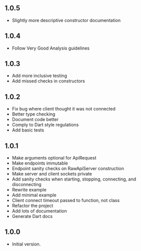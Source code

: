 ## 1.0.5

* Slightly more descriptive constructor documentation

## 1.0.4

* Follow Very Good Analysis guidelines

## 1.0.3

* Add more inclusive testing
* Add missed checks in constructors

## 1.0.2

* Fix bug where client thought it was not connected
* Better type checking
* Document code better
* Comply to Dart style regulations
* Add basic tests

## 1.0.1

- Make arguments optional for ApiRequest
- Make endpoints immutable
- Endpoint sanity checks on RawApiServer construction
- Make server and client sockets private
- Add sanity checks when starting, stopping, connecting, and disconnecting
- Rewrite example
- Add minimal example
- Client connect timeout passed to function, not class
- Refactor the project
- Add lots of documentation
- Generate Dart docs

## 1.0.0

- Initial version.
